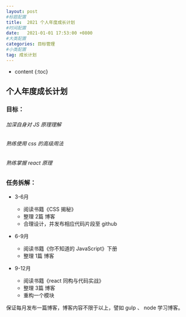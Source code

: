 ```yaml
---
layout: post
#标题配置
title:  2021 个人年度成长计划
#时间配置
date:   2021-01-01 17:53:00 +0800
#大类配置
categories: 目标管理
#小类配置
tag: 成长计划
---
```


* content
{:toc}

## 个人年度成长计划

### 目标：

  ###### 加深自身对 JS 原理理解
  ###### 熟练使用 css 的高级用法
  ###### 熟练掌握 react 原理

### 任务拆解：

- 3-6月
  - 阅读书籍《CSS 揭秘》
  - 整理 2篇 博客
  - 合理设计，并发布相应代码片段至 github

- 6-9月
  - 阅读书籍《你不知道的 JavaScript》下册
  - 整理 1篇 博客

- 9-12月
  - 阅读书籍《react 同构与代码实战》
  - 整理 3篇 博客
  - 重构一个模块


保证每月发布一篇博客，博客内容不限于以上，譬如 gulp 、 node 学习博客。